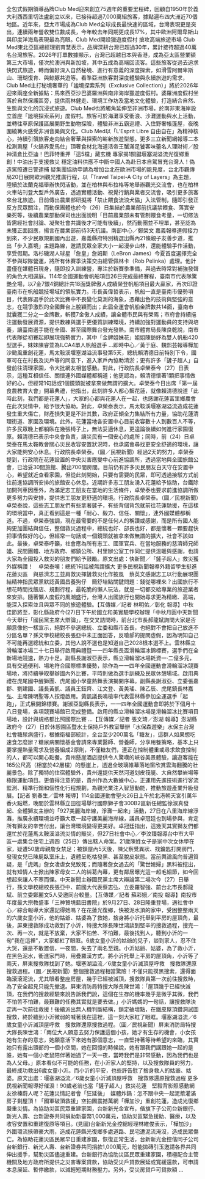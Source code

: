 全包式假期領導品牌Club Med迎來創立75週年的重要里程碑，回顧自1950年於義大利西西里切法盧創立以來，已接待超過7,000萬組旅客，據點遍布四大洲近70個地區。近年來，亞太市場成為Club Med全球成長最快速的區域，台灣表現更是突出，連續兩年營收雙位數成長，今年較去年同期更成長17%，其中歐洲阿爾卑斯山與印度洋海島表現最為亮眼。Club Med開設獵遊度假村 搶攻高端旅遊市場  Club Med東北亞區總經理劉育慧表示，品牌深耕台灣已超過30年，累計接待超過40萬名台灣旅客。2026年訂單數據顯示，台灣已超越日本與香港，成為亞太區營業額第三大市場，僅次於澳洲與新加坡，其中五成為高端回流客。這些旅客從過去追求快閃式旅遊，轉而偏好深入自然秘境、進行有意義的深度探索，如滑雪阿爾卑斯山、珊瑚復育、與鯨豚共遊等。看準亞洲旅客對深度體驗與永續旅遊的需求，Club Med主打秘境奢華的「謐境探索系列（Exclusive Collection）」將於2026年迎來兩座全新據點：馬來西亞沙巴婆羅洲與南非海岸獵遊度假村。婆羅洲度假村坐落於自然保護區旁，提供雨林健走、環境工作坊及當地文化體驗，打造結合自然、生態與文化的沉浸式旅遊。Club Med也將觸角延伸至非洲市場，於南非東海岸設立首座「謐境探索系列」度假村。旅客可於海灘享受衝浪、沙灘運動與水上活動，並轉往草原保護區展開野生動物探險，體驗非洲五霸巡禮、入住野奢帳篷屋，夜晚圍繞篝火感受非洲音樂與文化。Club Med以「L’Esprit Libre 自由自在」為精神核心，持續引領旅客走向結合奢華與探索的嶄新旅遊型態。更多三立新聞網報導二本松涮涮屋「火鍋界愛馬仕」頂奢食材北海道活帝王蟹滿足饕客味蕾名人理財術／股神清倉比亞迪！巴菲特重押「這5檔」藏玄機 專家揭1關鍵堰塞湖溢流光復鄉重創！中油出手支援救災 穩定油料供應不中斷中國人為赴日本自駕冒充台灣人！偽造駕照遭日警逮捕 疑集團協助申請為增加台北在歐洲市場的能見度，台北市觀傳局20日展開歐洲觀光推廣行程，以「Travel Taipei-A City of Layers」為主題，陸續於法蘭克福舉辦快閃活動，並在柏林與布拉格等地舉辦觀光交流會，也在柏林火車站刊登大型戶外廣告，透過實體活動、視覺行銷與業者交流會，吸引更多旅客來台北旅遊。日前傳出農業部研擬將「禁止餵食流浪犬貓」入法管制，隨即引發正反方民眾關注，而動保團體也於今（26）日集結於農業部前抗議禁餵食、落實安樂死等，後續農業部動保司也出面說明「目前農業部未有管制餵食考量，一切修法皆需經社會討論、凝聚社會共識後才可能有後續」，然而動團並不埋單，甚至認為未獲正面回應，揚言在農業部前待3天抗議。南部中心／鄭榮文 嘉義報導連假接力到來，不少民眾規劃國內出遊，嘉義縣府特別精選出縣內21條親子友善步道，推出「步入嘉境」主題路線，邀請民眾全家大小一起漫步山林，還能體驗手作活動，享受假期。洛杉磯湖人球星「詹皇」詹姆斯（LeBron James）今夏首度選擇完全不參與球隊營運，將所有休賽季決策交由總管佩林卡（Rob Pelinka）處理。他計畫僅在媒體日現身，隨即投入訓練營，專注於新賽季準備，與過去時常對補強發聲的角色大相逕庭。114年全國運動會帆船項目26日完成最終賽程，臺南市代表隊驚艷全場，以7金7銀4銅總計共18面獎牌傲人成績榮登帆船項目最大贏家，再次印證臺南市在帆船競技場域的領航實力。市長黃偉哲表示，帆船一直是臺南市優勢項目，代表隊選手於此次比賽中不畏變化莫測的海象，憑藉出色的技術與堅強的意志，在競爭激烈的全國舞台上脫穎而出；此屆全運會帆船金牌數共14面，臺南市就囊獲二分之一金牌數，斬獲7金傲人成績，讓全體市民與有榮焉；市府會持續挹注運動發展資源，提供教練與選手更優質訓練環境，持續加強對運動員的支持與培養，讓臺南選手能在全國、甚至國際舞台發光發熱。南市體育局長陳良乾說，南市代表隊從初賽起即展現強勢實力，其中「金牌姐妹花」姐姐陳鈁妤為雙人帆船420型選手，妹妹陳睿萱為ILCA4單人帆船選手 ...即時中心／黃于庭、魏熙芸報導樺加沙颱風重創花蓮，馬太鞍溪堰塞湖溢流事發第5天，總統賴清德日前特別下令，國軍可在在村長及災戶等的同意下，進入家戶內協助清淤；更有許多「鏟子超人」自發前往清理家園，令大批網友相當感動。對此，行政院長卓榮泰今（27）日表示，這種互相信任、關懷連外國媒體都稱道；他更認為，賴清德懷著1顆把事情做好的心，但經常1句話或1個鏡頭就被拿來做無謂的擴大。卓榮泰今日出席「第一屆食農教育大會」開幕典禮，他指出，此刻許多人都心繫花蓮，就像賴清德說道「此時此刻，我們都是花蓮人」，大家的心都與花蓮人在一起，也感謝花蓮富里鄉農會在此次災情中，給予很大協助。對此，卓榮泰表示，馬太鞍溪堰塞湖溢流造成花蓮發生重大傷亡，財產損失更是不計其數，政府正傾全力集結所有力量，協助花蓮清理街道、家園及環境。此外，花蓮當地各安置中心目前收容數十人到數百人不等，許多民眾晚上都躺臥在幾張椅子上，無法妥適休息，更遑論後續如何進行家園復原。賴清德已表示中央會負責，讓災民有一個安心的處所；同時，前（24）日卓榮泰在馬太鞍教會關心災民收容安置狀況時，也承諾會尋找更安全舒適的環境，讓大家能夠安心休息。行政院長卓榮泰。（圖／民視新聞）經過2天的努力，卓榮泰提到，行政院在花蓮設置的中央災害應變中心前進協調所，透過當地與全國旅館公會，已洽妥30間旅館、騰出700間房間。目前仍有許多災民朋友白天守在安置中心，希望就近查看家園，但從此刻開始，只要有需要的民眾，即可透過接駁方式前往前進協調所安排的旅館安心休息。近期許多志工朋友湧入花蓮給予協助，台鐵除加開列車因應外，為滿足志工朋友在當地的生活條件，卓榮泰也要求前進協調所做更多努力與安排，提供志工朋友更舒適的環境。行政院長卓榮泰。（圖／民視新聞）卓榮泰說，這些志工朋友們有些拿著鏟子，有些背個背包就前往花蓮馳援，在這樣的環境當中，真正看到這是一種「耐心、毅力、信任、關懷」，連外國媒體都稱道。不過，卓榮泰強調，現在最需要的不是任何人的稱讚或感謝，而是所有國人能夠更加團結與信任，整個救災過程中，總統也好、部長也好，都是懷著一顆要趕快把事情做好的心，但經常一句話或一個鏡頭就被拿來做無謂的擴大，社會不該如此。最後，卓榮泰呼籲，社會應為所有志工、國軍官兵、在當地服務的慈濟師兄師姐、民間團體、地方政府、鄉鎮公所、村里辦公室工作同仁提供溫暖與感謝，也請大家為全國投入救災的朋友們給予鼓勵。原文出處：快新聞／「鏟子超人」救災獲外媒稱讚！　卓榮泰嘆：總統1句話被無謂擴大 更多民視新聞報導外籍留學生挺進花蓮災區　與慈濟志工並肩救災揮鏟救災化作披風　蔡英文感謝志工以行動展現團結精神指民眾黨默認黃國昌養狗仔　簡舒培點關鍵問題：錢從哪裡來？出國旅行不想花時間找飯店、規劃行程，最乾脆的懶人玩法，就是一切都交給專業的旅遊業者來安排。隨著懶人度假的風潮盛行，台灣人出國旅行也開始尋求更為精緻、高端，能深入探索並且與眾不同的旅遊體驗。【互傳媒／記者 林明佑／彰化 報導】中秋佳節將至，彰化縣政府今(27)日下午於國立和美實驗學校辦理「中秋月圓中天新聞今天舉行「國民黨主席大辯論」，在交叉詰問時，前台北市長郝龍斌詢問大家是否願意像他一樣宣示，絕對不參選總統、立委和縣市首長，也絕對不會把自己放進不分區名單？孫文學校總校長張亞中未正面回答，反嗆郝的提問虛假，因為明知自己不可能再選總統和立委，其他人說不選也是知道自己2028根本選不上。雲林縣立滑輪溜冰場二十七日舉行啟用典禮暨一一四年縣長盃滑輪溜冰錦標賽，選手們在全新場地競速，熱力十足。副縣長謝淑亞表示，縣立滑輪溜冰場耗資一‧二億多元，具有交通便利、場地符合國際標準優勢，除作為一一四年全國運動會滑輪溜冰競賽場地，將持續爭取舉辦國內外比賽，平時則做為選手訓練及民眾休憩場域。啟用典禮在虎尾國中醒獅團、虎尾國小學童熱舞表演揭開序幕。副縣長謝淑亞、立委張嘉郡、劉建國、議長黃凱、議員王鈺齊、江文登、黃美瑤、陳乙辰、虎尾鎮長林嘉弘、主席陳明聖等人按燈啟用。黃凱議長鳴槍率代表雲林縣參加全運選手「起跑」，正式展開錦標賽。謝淑亞副縣長表示，一一四年全國運動會即將於下個月十八日登場，各項競賽場館已完成整備。啟用的縣立滑輪溜冰場是滑輪溜冰比賽項目場地，設計與規格都比照國際比賽 ...【互傳媒／記者 張文琦／澎湖 報導】澎湖縣政府今（27）日於休憩園區暨水土保持戶外教室舉辦「水保森遊樂」水保主台灣社會糖尿病盛行，根據衛福部統計，全台至少200萬名「糖友」，這群人如果想吃速食怎麼辦？糖尿病關懷基金會請來專業醫師、營養師，分享用餐策略，基本上只要掌握熱量需求及營養組成2原則，不僅糖友們，連正在控制體重或尋求飲食控制的人，都可以開心點餐。貴州懸崖酒店提供令人驚嘆的峽谷美景體驗，讓遊客能在165公尺高（相當於42層樓）的懸崖上，透過全玻璃帷幕落地窗欣賞雲海翻騰的壯麗景色。除了獨特的住宿體驗外，貴州還提供天然河道划皮筏艇、大自然攀岩場等極限運動項目。更值得注意的是，貴州作為大數據中心，正運用先進技術進行客流監測、精準行銷和個性化行程規劃，為觀光業注入智慧動能，推動旅遊產業升級發展。【記者 劉春生／雲林 報導】114全國運動會聖火26日上午於北港朝天宮引萬年香火點燃，晚間於雲林縣立田徑場舉行國際獅子會300B2區新任總監徐淑真發起、全體獅友主辦的「927美麗海岸線，淨灘一起來」活動，27日在八里海岸線淨灘，推廣永續環境並呼籲大眾一起守護美麗海岸線，議員卓冠廷也到場參與，肯定所有獅友的辛苦付出，讓台灣環境變得更美好。卓冠廷指出，這幾天其實獅友們都還忙於花蓮馬太鞍溪溢流災情的賑災，但27日社會中心／李汶臻報導台中市大甲區一處集合住宅上週四（25日）傳出駭人命案。21歲陳姓女子是家中次女休學在家，疑遭50歲母親詹女禁足；被鎖屋內5天後，陳父察覺異狀、找鑰匙打開房門，發現女兒已陳屍臥室床上，遺體呈乾枯發黑、甚至脫皮狀態。當前輿論風向普遍質疑，是「虎媽」詹女凌虐女兒致死；而隨著詹女過去的「驚世媳婦」黑料被挖出，就有知情人士掀出陳家母女二人的糾葛內幕，更有鄰居曝光這一超毛細節，如今回想起來讓人不寒而慄。中天新聞主辦國民黨主席大辯論第二場次今（27）日舉行，孫文學校總校長張亞中、前國大代表蔡志弘、立委羅智強、前台北市長郝龍斌、前立委鄭麗文5人受邀同台較量。【互傳媒／記者 蘇彩娥／南投 報導】南投市年度最大宗教盛事「三神贊境藍田書院」於9月27日、28日隆重登場，適社會中心／綜合報導大家還記得她嗎？在花蓮光復鄉，快被泥水頂的家中，受困整整兩天的六歲女童小沂，他的姑爺、姑婆為了救她，捨身將小沂托舉到平房的屋頂角，最後，屏東搜救隊成功救到了小沂，特搜大隊長陳世鴻談到堅辛的搜救過程，搜完一次、再一次，就是不放棄，大家不怕苦、不怕難，最後找到人，聽到小沂的一句"我在這裡"，大家都紅了眼眶。6歲女童小沂的姑爺的兒子，談到家人，忍不住大哭，還是不敢置信，一夜間，失去了兩名至親。小沂姑爺、姑婆，為了救小沂，在黑色泥水，衝進家門時，用疊羅漢方式，將小沂托舉上平房的屋頂角，小沂等了兩天，屏東搜救隊找到了她。堰塞湖溢流／6歲女童小沂滅頂屋呼救　搜救隊還原搜救過程。（圖／民視新聞）整個搜救過程相當驚險！不僅只能摸黑搜索，還得面臨滾滾泥流，尤其眼看整座房屋，幾乎已經被滅頂，搜救隊員第一次前往搜救時，為了安全起見只能先撤退。屏東消防局特搜大隊長陳世鴻：「屋頂幾乎已經快滅頂，在我們的搜救經驗來說告訴我們說，這個在生存的機率幾乎是微乎其微，我們不怕苦不怕難，最艱難的任務其實就是要去做。」小沂媽媽的一句話，讓搜救隊決定再一次前往救援！後續派出無人機判斷結構，鎖定破壞點，在鐵皮屋頂鑽洞試圖搜救，終於聽到小沂微弱的喊著我在這裡，這一刻大家紅了眼眶。堰塞湖溢流／6歲女童小沂滅頂屋呼救　搜救隊還原搜救過程。（圖／民視新聞）屏東消防局特搜大隊長陳世鴻：「兩位大人願意去努力保護這個小孩，她才有生存的機會，小女孩她有生存的意志，她願意活下來她有那個意志，一直堅持著等待希望的來臨，其實她只有露出頭部的一個小空間，她在回憶的時候說，她有跟我們講跟她一起的是誰，她有一個小老鼠陪伴著她過了一天一夜，當時我們是非常感動，因為我們也是為人父母。」原本看似不可能的任務，在小沂家人的堅持，以及搜救隊員的努力，最終成功救出6歲女童小沂。而小沂的平安，也些許告慰了捨身救人的姑爺、姑婆。原文出處：堰塞湖溢流／6歲女童小沂滅頂屋呼救　搜救隊還原搜救過程 更多民視新聞報導好催淚！90歲老翁也當「鏟子超人」救災花蓮　堅毅背影照感動網友徐榛蔚人呢？花蓮災情記者會「狂延後」　媒體炸鍋：怎不跟中央一起泥漿灌滿房子剩屋頂！「國軍破頂救援」空拍圖震撼萬網「樺加沙」重創花蓮，造成光復鄉嚴重災情。為協助災區民眾重建家園，台新新光金宣布，偕旗下子公司台新銀行、新光人壽、台新證券共同捐助新臺幣1,000萬元，協助災區緊急援助、醫療，以及收容安置和重建復原等項目。(見圖)台新新光金控總經理林維俊表示，「樺加沙」外圍環流挾帶豪大雨，造成花蓮縣光復鄉多處道路、民宅遭泥流淹沒，造成民眾傷亡。為協助花蓮災區民眾早日重建家園，恢復正常生活，台新新光金控偕同子公司台新銀行、新光人壽、台新證券共同捐款1,000萬元，盼能拋磚引玉邀請各界共同伸出援手，幫助災區儘速重建。台新銀行為協助災區民眾重建家園，積極配合主管機關及地方政府所提供之災害專案貸款，協助受災戶貸款展延或寬緩還款，可申請本息展延、暫停繳款，以減輕短期財務壓力。另外，受災房貸戶可貸款額 ...